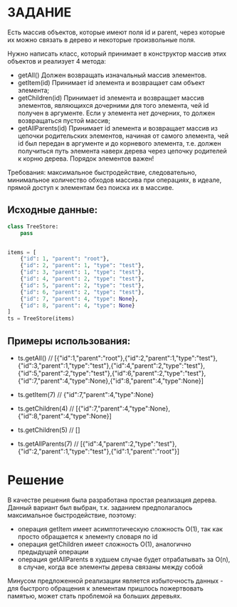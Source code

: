 # ЗАДАНИЕ
Есть массив объектов, которые имеют поля id и parent, через которые их можно связать в дерево и некоторые произвольные поля.

Нужно написать класс, который принимает в конструктор массив этих объектов и реализует 4 метода:
  - getAll() Должен возвращать изначальный массив элементов.
  - getItem(id) Принимает id элемента и возвращает сам объект элемента;
  - getChildren(id) Принимает id элемента и возвращает массив элементов, являющихся дочерними для того элемента,
 чей id получен в аргументе. Если у элемента нет дочерних, то должен возвращаться пустой массив;
  - getAllParents(id) Принимает id элемента и возвращает массив из цепочки родительских элементов,
 начиная от самого элемента, чей id был передан в аргументе и до корневого элемента,
 т.е. должен получиться путь элемента наверх дерева через цепочку родителей к корню дерева. Порядок элементов важен!

Требования: максимальное быстродействие, следовательно, минимальное количество обходов массива при операциях,
 в идеале, прямой доступ к элементам без поиска их в массиве.


## Исходные данные:
```python
class TreeStore:
    pass


items = [
    {"id": 1, "parent": "root"},
    {"id": 2, "parent": 1, "type": "test"},
    {"id": 3, "parent": 1, "type": "test"},
    {"id": 4, "parent": 2, "type": "test"},
    {"id": 5, "parent": 2, "type": "test"},
    {"id": 6, "parent": 2, "type": "test"},
    {"id": 7, "parent": 4, "type": None},
    {"id": 8, "parent": 4, "type": None}
]
ts = TreeStore(items)
```
## Примеры использования:
  - ts.getAll() // [{"id":1,"parent":"root"},{"id":2,"parent":1,"type":"test"},{"id":3,"parent":1,"type":"test"},{"id":4,"parent":2,"type":"test"},{"id":5,"parent":2,"type":"test"},{"id":6,"parent":2,"type":"test"},{"id":7,"parent":4,"type":None},{"id":8,"parent":4,"type":None}]

  - ts.getItem(7) // {"id":7,"parent":4,"type":None}

  - ts.getChildren(4) // [{"id":7,"parent":4,"type":None},{"id":8,"parent":4,"type":None}]
  - ts.getChildren(5) // []

  - ts.getAllParents(7) // [{"id":4,"parent":2,"type":"test"},{"id":2,"parent":1,"type":"test"},{"id":1,"parent":"root"}]


# Решение

В качестве решения была разработана простая реализация дерева. Данный вариант был выбран, т.к. заданием предполагалось максимальное быстродействие, поэтому:
- операция getItem имеет асимптотическую сложность O(1), так как просто обращается к элементу словаря по id
- операция getChildren имеет сложность O(1), аналогично предыдущей операции
- операция getAllParents в худшем случае будет отрабатывать за O(n), в случае, когда все элементы дерева связаны между собой 

Минусом предложенной реализации является избыточность данных - для быстрого обращения к элементам пришлось пожертвовать памятью, может стать проблемой на больших деревьях.



